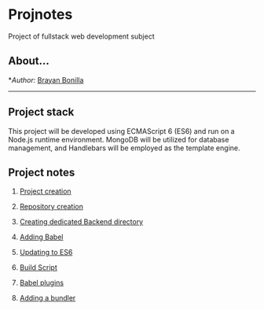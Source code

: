 # Projnotes
Project of fullstack web development subject

## About...
**Author:* [Brayan Bonilla](https://google.com)

---

## Project stack
This project will be developed using ECMAScript 6 (ES6) and run on a Node.js runtime environment. MongoDB will be utilized for database management, and Handlebars will be employed as the template engine.

## Project notes
1. [Project creation](https://github.com/BrayanBonillaCruz/Projnotes/blob/main/class-notes/Project-creation.md)

2. [Repository creation](https://github.com/BrayanBonillaCruz/Projnotes/blob/main/class-notes/Repository-creation.md)

3. [Creating dedicated Backend directory](https://github.com/BrayanBonillaCruz/Projnotes/blob/main/class-notes/Backend-directory.md)

4. [Adding Babel](https://github.com/BrayanBonillaCruz/Projnotes/blob/main/class-notes/Adding-babel.md)

5. [Updating to ES6](https://github.com/BrayanBonillaCruz/Projnotes/blob/main/class-notes/Update-to-ES6.md)

6. [Build Script](https://github.com/BrayanBonillaCruz/Projnotes/blob/main/class-notes/Build-script.md)

7. [Babel plugins](https://github.com/BrayanBonillaCruz/Projnotes/blob/main/class-notes/Babel-plugins.md)

8. [Adding a bundler]()
